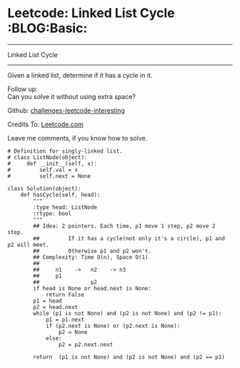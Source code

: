 # Leetcode: Linked List Cycle     :BLOG:Basic:


---

Linked List Cycle  

---

Given a linked list, determine if it has a cycle in it.  

Follow up:  
Can you solve it without using extra space?  

Github: [challenges-leetcode-interesting](https://github.com/DennyZhang/challenges-leetcode-interesting/tree/master/linked-list-cycle)  

Credits To: [Leetcode.com](https://leetcode.com/problems/linked-list-cycle/description/)  

Leave me comments, if you know how to solve.  

    # Definition for singly-linked list.
    # class ListNode(object):
    #     def __init__(self, x):
    #         self.val = x
    #         self.next = None
    
    class Solution(object):
        def hasCycle(self, head):
            """
            :type head: ListNode
            :rtype: bool
            """
            ## Idea: 2 pointers. Each time, p1 move 1 step, p2 move 2 step. 
            ##         If it has a cycle(not only it's a circle), p1 and p2 will meet. 
            ##         Otherwise p1 and p2 won't.
            ## Complexity: Time O(n), Space O(1)
            ##
            ##     n1    ->   n2    -> n3
            ##     p1
            ##                p2
            if head is None or head.next is None:
                return False
            p1 = head
            p2 = head.next
            while (p1 is not None) and (p2 is not None) and (p2 != p1):
                p1 = p1.next
                if (p2.next is None) or (p2.next is None):
                    p2 = None
                else:
                    p2 = p2.next.next
    
            return  (p1 is not None) and (p2 is not None) and (p2 == p1)